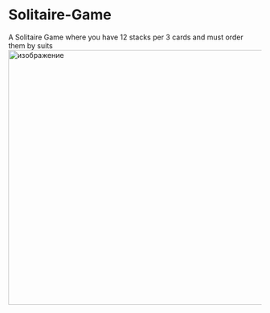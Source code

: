 # Solitaire-Game
A Solitaire Game where you have 12 stacks per 3 cards and must order them by suits
<img width="508" height="507" alt="изображение" src="https://github.com/user-attachments/assets/32d1e7a0-956e-48cf-b962-b19af524847e" />
